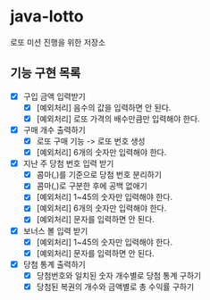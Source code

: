 # java-lotto
로또 미션 진행을 위한 저장소

## 기능 구현 목록
- [x] 구입 금액 입력받기
    - [x] [예외처리] 음수의 값을 입력하면 안 된다.
    - [x] [예외처리] 로또 가격의 배수만큼만 입력해야 한다.
- [x] 구매 개수 출력하기
  - [x] 로또 구매 기능 -> 로또 번호 생성
  - [x] [예외처리] 6개의 숫자만 입력해야 한다.
- [x] 지난 주 당첨 번호 입력 받기
    - [x] 콤마(,)를 기준으로 당첨 번호 분리하기
    - [x] 콤마(,)로 구분한 후에 공백 없애기
    - [x] [예외처리] 1~45의 숫자만 입력해야 한다.
    - [x] [예외처리] 6개의 숫자만 입력해야 한다.
    - [x] [예외처리] 문자를 입력하면 안 된다.
- [x] 보너스 볼 입력 받기
  - [x] [예외처리] 1~45의 숫자만 입력해야 한다.
  - [x] [예외처리] 문자를 입력하면 안 된다.
- [x] 당첨 통계 출력하기
  - [x] 당첨번호와 일치된 숫자 개수별로 당첨 통계 구하기
  - [x] 당첨된 복권의 개수와 금액별로 총 수익률 구하기